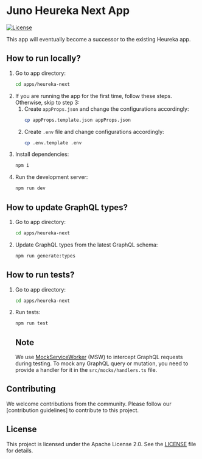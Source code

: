 # Juno Heureka Next App

[![License](https://img.shields.io/badge/License-Apache%202.0-blue.svg)](LICENSE)

This app will eventually become a successor to the existing Heureka app.

## How to run locally?

1. Go to app directory:
   ```bash
   cd apps/heureka-next
   ```
2. If you are running the app for the first time, follow these steps. Otherwise, skip to step 3:
   1. Create `appProps.json` and change the configurations accordingly:
      ```bash
      cp appProps.template.json appProps.json
      ```
   2. Create `.env` file and change configurations accordingly:
      ```bash
      cp .env.template .env
      ```
3. Install dependencies:
   ```bash
   npm i
   ```
4. Run the development server:
   ```bash
   npm run dev
   ```

## How to update GraphQL types?

1. Go to app directory:
   ```bash
   cd apps/heureka-next
   ```
2. Update GraphQL types from the latest GraphQL schema:
   ```bash
   npm run generate:types
   ```

## How to run tests?

1. Go to app directory:
   ```bash
   cd apps/heureka-next
   ```
2. Run tests:
   ```bash
   npm run test
   ```
   ## Note
   We use [MockServiceWorker](https://mswjs.io/) (MSW) to intercept GraphQL requests during testing. To mock any GraphQL query or mutation, you need to provide a handler for it in the `src/mocks/handlers.ts` file.

## Contributing

We welcome contributions from the community. Please follow our [contribution guidelines] to contribute to this project.

## License

This project is licensed under the Apache License 2.0. See the [LICENSE](LICENSE) file for details.
